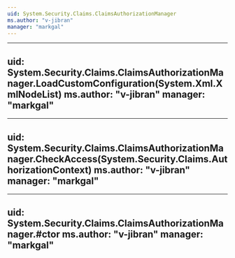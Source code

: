 ```yaml
---
uid: System.Security.Claims.ClaimsAuthorizationManager
ms.author: "v-jibran"
manager: "markgal"
---
```


---
uid: System.Security.Claims.ClaimsAuthorizationManager.LoadCustomConfiguration(System.Xml.XmlNodeList)
ms.author: "v-jibran"
manager: "markgal"
---

---
uid: System.Security.Claims.ClaimsAuthorizationManager.CheckAccess(System.Security.Claims.AuthorizationContext)
ms.author: "v-jibran"
manager: "markgal"
---

---
uid: System.Security.Claims.ClaimsAuthorizationManager.#ctor
ms.author: "v-jibran"
manager: "markgal"
---
